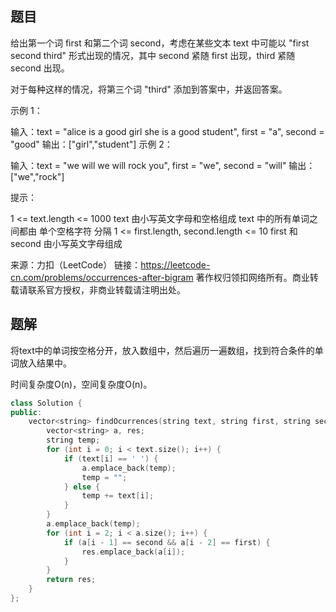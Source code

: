 ## 题目

给出第一个词 first 和第二个词 second，考虑在某些文本 text 中可能以 "first second third" 形式出现的情况，其中 second 紧随 first 出现，third 紧随 second 出现。

对于每种这样的情况，将第三个词 "third" 添加到答案中，并返回答案。

 

示例 1：

输入：text = "alice is a good girl she is a good student", first = "a", second = "good"
输出：["girl","student"]
示例 2：

输入：text = "we will we will rock you", first = "we", second = "will"
输出：["we","rock"]


提示：

1 <= text.length <= 1000
text 由小写英文字母和空格组成
text 中的所有单词之间都由 单个空格字符 分隔
1 <= first.length, second.length <= 10
first 和 second 由小写英文字母组成

来源：力扣（LeetCode）
链接：https://leetcode-cn.com/problems/occurrences-after-bigram
著作权归领扣网络所有。商业转载请联系官方授权，非商业转载请注明出处。

## 题解

将text中的单词按空格分开，放入数组中，然后遍历一遍数组，找到符合条件的单词放入结果中。

时间复杂度O(n)，空间复杂度O(n)。

```c++
class Solution {
public:
    vector<string> findOcurrences(string text, string first, string second) {
        vector<string> a, res;
        string temp;
        for (int i = 0; i < text.size(); i++) {
            if (text[i] == ' ') {
                a.emplace_back(temp);
                temp = "";
            } else {
                temp += text[i];
            }
        }
        a.emplace_back(temp);
        for (int i = 2; i < a.size(); i++) {
            if (a[i - 1] == second && a[i - 2] == first) {
                res.emplace_back(a[i]);
            }
        }
        return res;
    }
};
```

